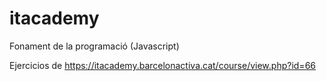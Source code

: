 # itacademy

Fonament de la programació (Javascript)


Ejercicios de https://itacademy.barcelonactiva.cat/course/view.php?id=66